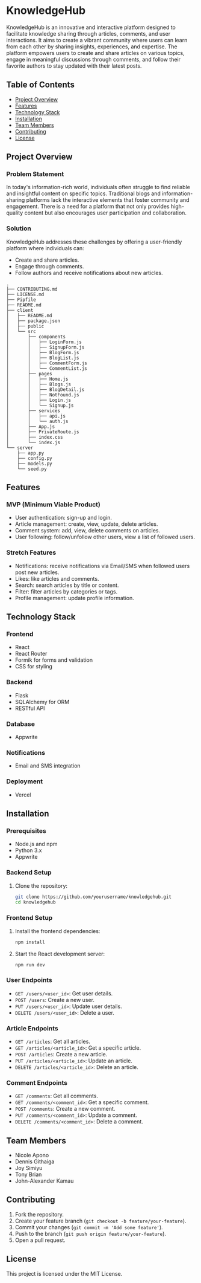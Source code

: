 # KnowledgeHub

KnowledgeHub is an innovative and interactive platform designed to facilitate knowledge sharing through articles, comments, and user interactions. It aims to create a vibrant community where users can learn from each other by sharing insights, experiences, and expertise. The platform empowers users to create and share articles on various topics, engage in meaningful discussions through comments, and follow their favorite authors to stay updated with their latest posts.

## Table of Contents

- [Project Overview](#project-overview)
- [Features](#features)
- [Technology Stack](#technology-stack)
- [Installation](#installation)
- [Team Members](#team-members)
- [Contributing](#contributing)
- [License](#license)

## Project Overview

### Problem Statement

In today's information-rich world, individuals often struggle to find reliable and insightful content on specific topics. Traditional blogs and information-sharing platforms lack the interactive elements that foster community and engagement. There is a need for a platform that not only provides high-quality content but also encourages user participation and collaboration.

### Solution

KnowledgeHub addresses these challenges by offering a user-friendly platform where individuals can:

- Create and share articles.
- Engage through comments.
- Follow authors and receive notifications about new articles.

```console
.
├── CONTRIBUTING.md
├── LICENSE.md
├── Pipfile
├── README.md
├── client
│   ├── README.md
│   ├── package.json
│   ├── public
│   └── src
│       ├── components
│       │   ├── LoginForm.js
│       │   ├── SignupForm.js
│       │   ├── BlogForm.js
│       │   ├── BlogList.js
│       │   ├── CommentForm.js
│       │   └── CommentList.js
│       ├── pages
│       │   ├── Home.js
│       │   ├── Blogs.js
│       │   ├── BlogDetail.js
│       │   ├── NotFound.js
│       │   ├── Login.js
│       │   └── Signup.js
│       ├── services
│       │   ├── api.js
│       │   └── auth.js
│       ├── App.js
│       ├── PrivateRoute.js
│       ├── index.css
│       └── index.js
└── server
    ├── app.py
    ├── config.py
    ├── models.py
    └── seed.py
```

## Features

### MVP (Minimum Viable Product)

- User authentication: sign-up and login.
- Article management: create, view, update, delete articles.
- Comment system: add, view, delete comments on articles.
- User following: follow/unfollow other users, view a list of followed users.

### Stretch Features

- Notifications: receive notifications via Email/SMS when followed users post new articles.
- Likes: like articles and comments.
- Search: search articles by title or content.
- Filter: filter articles by categories or tags.
- Profile management: update profile information.

## Technology Stack

### Frontend

- React
- React Router
- Formik for forms and validation
- CSS for styling

### Backend

- Flask
- SQLAlchemy for ORM
- RESTful API

### Database

- Appwrite

### Notifications

- Email and SMS integration

### Deployment

- Vercel

## Installation

### Prerequisites

- Node.js and npm
- Python 3.x
- Appwrite

### Backend Setup

1. Clone the repository:

    ```sh
    git clone https://github.com/yourusername/knowledgehub.git
    cd knowledgehub
    ```

### Frontend Setup

1. Install the frontend dependencies:

    ```sh
    npm install
    ```

2. Start the React development server:

    ```sh
    npm run dev
    ```

### User Endpoints

- `GET /users/<user_id>`: Get user details.
- `POST /users`: Create a new user.
- `PUT /users/<user_id>`: Update user details.
- `DELETE /users/<user_id>`: Delete a user.

### Article Endpoints

- `GET /articles`: Get all articles.
- `GET /articles/<article_id>`: Get a specific article.
- `POST /articles`: Create a new article.
- `PUT /articles/<article_id>`: Update an article.
- `DELETE /articles/<article_id>`: Delete an article.

### Comment Endpoints

- `GET /comments`: Get all comments.
- `GET /comments/<comment_id>`: Get a specific comment.
- `POST /comments`: Create a new comment.
- `PUT /comments/<comment_id>`: Update a comment.
- `DELETE /comments/<comment_id>`: Delete a comment.

## Team Members

- Nicole Apono
- Dennis Githaiga
- Joy Simiyu
- Tony Brian
- John-Alexander Kamau

## Contributing

1. Fork the repository.
2. Create your feature branch (`git checkout -b feature/your-feature`).
3. Commit your changes (`git commit -m 'Add some feature'`).
4. Push to the branch (`git push origin feature/your-feature`).
5. Open a pull request.

## License

This project is licensed under the MIT License.
